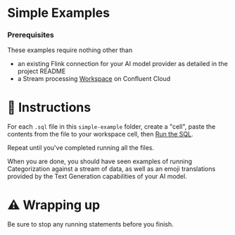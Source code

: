 # Simple Examples

### Prerequisites

These examples require nothing other than 
- an existing Flink connection for your AI model provider as detailed in the project README 
- a Stream processing [Workspace](https://docs.confluent.io/cloud/current/flink/get-started/quick-start-cloud-console.html#step-1-create-a-workspace) on Confluent Cloud

# 📝 Instructions

For each `.sql` file in this `simple-example` folder, create a "cell", 
paste the contents from the file to your workspace cell, 
then [Run the SQL](https://docs.confluent.io/cloud/current/flink/get-started/quick-start-cloud-console.html#step-2-run-sql-statements).

Repeat until you've completed running all the files.

When you are done, you should have seen examples of running Categorization against a stream of data, 
as well as an emoji translations provided by the Text Generation capabilities of your AI model.

# ⚠️ Wrapping up
Be sure to stop any running statements before you finish.
